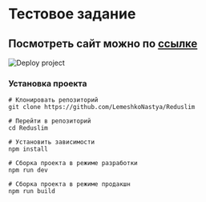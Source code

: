 # Тестовое задание

## Посмотреть сайт можно по [ссылке](https://lemeshkonastya.github.io/Reduslim/)

![Deploy project](https://github.com/LemeshkoNastya/Reduslim/blob/master/demo.gif)

### Установка проекта
```
# Клонировать репозиторий
git clone https://github.com/LemeshkoNastya/Reduslim

# Перейти в репозиторий
cd Reduslim

# Установить зависимости
npm install

# Сборка проекта в режиме разработки
npm run dev

# Сборка проекта в режиме продакшн
npm run build
```